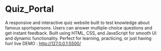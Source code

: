 # Quiz_Portal
A responsive and interactive quiz website built to test knowledge about famous sportspersons. Users can answer multiple-choice questions and get instant feedback.
Built using HTML, CSS, and JavaScript for smooth UI and dynamic functionality.
Perfect for learning, practicing, or just having fun!
live DEMO : http://127.0.0.1:5500/
